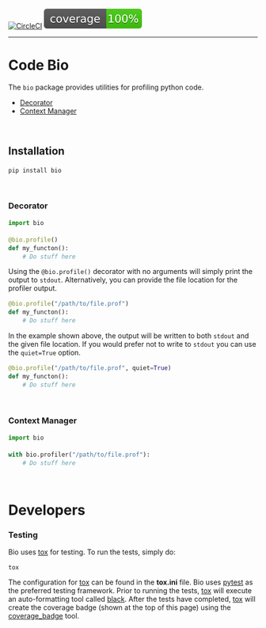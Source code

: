 
[![CircleCI](https://circleci.com/gh/ylathouris/bio.svg?style=shield)](https://circleci.com/gh/ylathouris/bia)  ![Coverage](coverage.svg)

---

# Code Bio

The `bio` package provides utilities for profiling python code. 

* [Decorator](#decorator.profile)
* [Context Manager](#contextmanager.profiler)

</br>

## Installation

```
pip install bio
```

</br>

### <a name="decorator.profile"></a>Decorator

```python
import bio

@bio.profile()
def my_functon():
    # Do stuff here
```

Using the `@bio.profile()` decorator with no arguments will simply print 
the output to `stdout`. Alternatively, you can provide the file location 
for the profiler output.

```python
@bio.profile("/path/to/file.prof")
def my_functon():
    # Do stuff here
```

In the example shown above, the output will be written to both `stdout` 
and the given file location. If you would prefer not to write to `stdout` 
you can use the `quiet=True` option.

```python
@bio.profile("/path/to/file.prof", quiet=True)
def my_functon():
    # Do stuff here
```

</br>

### <a name="conextmanager.profiler"></a>Context Manager

```python
import bio

with bio.profiler("/path/to/file.prof"):
    # Do stuff here
```

</br>

# Developers


### <a name="testing"></a>Testing

Bio uses [tox] for testing. To run the tests, simply do:

```
tox
```

The configuration for [tox] can be found in the **tox.ini** file. Bio 
uses [pytest] as the preferred testing framework. Prior to running the 
tests, [tox] will execute an auto-formatting tool called [black]. After 
the tests have completed, [tox] will create the coverage badge (shown at
the top of this page) using the [coverage_badge] tool.


[tox]: https://tox.readthedocs.io/en/latest/
[pytest]: https://docs.pytest.org/en/latest
[black]: https://github.com/ambv/black
[coverage_badge]: https://github.com/dbrgn/coverage-badge
